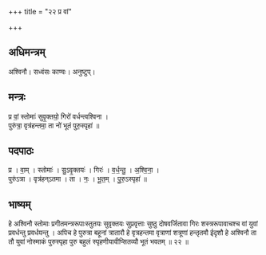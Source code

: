 +++
title = "२२ प्र वां"

+++
## अधिमन्त्रम्
अश्विनौ। सध्वंसः काण्वः। अनुष्टुप्।

## मन्त्रः
प्र वां॒ स्तोमाः॑ सुवृ॒क्तयो॒ गिरो॑ वर्धन्त्वश्विना ।  
पुरु॑त्रा॒ वृत्र॑हन्तमा॒ ता नो॑ भूतं पुरु॒स्पृहा॑ ॥

## पदपाठः
प्र । वा॒म् । स्तोमाः॑ । सु॒ऽवृ॒क्तयः॑ । गिरः॑ । व॒र्ध॒न्तु॒ । अ॒श्वि॒ना॒ ।  
पुरु॑ऽत्रा । वृत्र॑हन्ऽतमा । ता । नः॒ । भू॒त॒म् । पु॒रु॒ऽस्पृहा॑ ॥

## भाष्यम्
हे अश्विनौ स्तोमाः प्रगीतमन्त्ररूपाःस्तुतयः सुवृक्तयः सुप्रवृत्ताः सुष्ठु दोषवर्जितावा गिरः शस्त्ररूपावाचश्च वां युवां प्रवर्धन्तु प्रवर्धयन्तु । अपिच हे पुरुत्रा बहूनां त्रातारौ हे वृत्रहन्तमा वृत्राणां शत्रूणां हन्तृतमौ ईदृशौ हे अश्विनौ ता तौ युवां नोस्माकं पुरुस्पृहा पुरु बहुलं स्पृहणीयावीप्सितव्यौ भूतं भवतम् ॥ २२ ॥